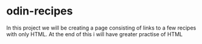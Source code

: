 # odin-recipes
In this project we will be creating a page consisting of links to a few recipes with only HTML. At the end of this i will have greater practise of HTML